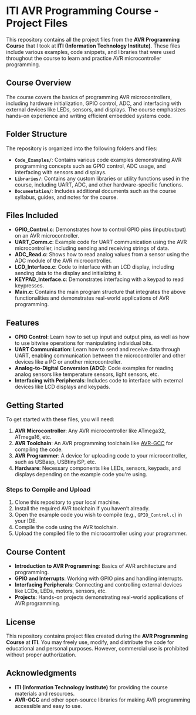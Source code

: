 # ITI AVR Programming Course - Project Files

This repository contains all the project files from the **AVR Programming Course** that I took at **ITI (Information Technology Institute)**. These files include various examples, code snippets, and libraries that were used throughout the course to learn and practice AVR microcontroller programming.

## Course Overview

The course covers the basics of programming AVR microcontrollers, including hardware initialization, GPIO control, ADC, and interfacing with external devices like LEDs, sensors, and displays. The course emphasizes hands-on experience and writing efficient embedded systems code.

## Folder Structure

The repository is organized into the following folders and files:

- **`Code_Examples/`**: Contains various code examples demonstrating AVR programming concepts such as GPIO control, ADC usage, and interfacing with sensors and displays.
- **`Libraries/`**: Contains any custom libraries or utility functions used in the course, including UART, ADC, and other hardware-specific functions.
- **`Documentation/`**: Includes additional documents such as the course syllabus, guides, and notes for the course.

## Files Included

- **GPIO_Control.c**: Demonstrates how to control GPIO pins (input/output) on an AVR microcontroller.
- **UART_Comm.c**: Example code for UART communication using the AVR microcontroller, including sending and receiving strings of data.
- **ADC_Read.c**: Shows how to read analog values from a sensor using the ADC module of the AVR microcontroller.
- **LCD_Interface.c**: Code to interface with an LCD display, including sending data to the display and initializing it.
- **KEYPAD_Interface.c**: Demonstrates interfacing with a keypad to read keypresses.
- **Main.c**: Contains the main program structure that integrates the above functionalities and demonstrates real-world applications of AVR programming.

## Features

- **GPIO Control**: Learn how to set up input and output pins, as well as how to use bitwise operations for manipulating individual bits.
- **UART Communication**: Learn how to send and receive data through UART, enabling communication between the microcontroller and other devices like a PC or another microcontroller.
- **Analog-to-Digital Conversion (ADC)**: Code examples for reading analog sensors like temperature sensors, light sensors, etc.
- **Interfacing with Peripherals**: Includes code to interface with external devices like LCD displays and keypads.

## Getting Started

To get started with these files, you will need:

1. **AVR Microcontroller**: Any AVR microcontroller like ATmega32, ATmega16, etc.
2. **AVR Toolchain**: An AVR programming toolchain like [AVR-GCC](https://www.nongnu.org/avr-libc/) for compiling the code.
3. **AVR Programmer**: A device for uploading code to your microcontroller, such as USBasp, USBtinyISP, etc.
4. **Hardware**: Necessary components like LEDs, sensors, keypads, and displays depending on the example code you're using.

### Steps to Compile and Upload

1. Clone this repository to your local machine.
2. Install the required AVR toolchain if you haven’t already.
3. Open the example code you wish to compile (e.g., `GPIO_Control.c`) in your IDE.
4. Compile the code using the AVR toolchain.
5. Upload the compiled file to the microcontroller using your programmer.

## Course Content

- **Introduction to AVR Programming**: Basics of AVR architecture and programming.
- **GPIO and Interrupts**: Working with GPIO pins and handling interrupts.
- **Interfacing Peripherals**: Connecting and controlling external devices like LCDs, LEDs, motors, sensors, etc.
- **Projects**: Hands-on projects demonstrating real-world applications of AVR programming.

## License

This repository contains project files created during the **AVR Programming Course** at **ITI**. You may freely use, modify, and distribute the code for educational and personal purposes. However, commercial use is prohibited without proper authorization.

## Acknowledgments

- **ITI (Information Technology Institute)** for providing the course materials and resources.
- **AVR-GCC** and other open-source libraries for making AVR programming accessible and easy to use.
